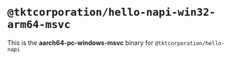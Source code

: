 # `@tktcorporation/hello-napi-win32-arm64-msvc`

This is the **aarch64-pc-windows-msvc** binary for `@tktcorporation/hello-napi`
